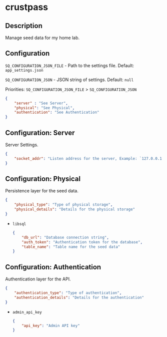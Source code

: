 # crustpass

## Description

Manage seed data for my home lab.

## Configuration

`SQ_CONFIGURATION_JSON_FILE` - Path to the settings file. Default: `app_settings.json`

`SQ_CONFIGURATION_JSON` - JSON string of settings. Default: `null`

Priorities: `SQ_CONFIGURATION_JSON_FILE` > `SQ_CONFIGURATION_JSON`

```json
{
    "server" : "See Server",
    "physical": "See Physical",
    "authentication": "See Authentication"
}
```

## Configuration: Server

Server Settings.

```json
{
    "socket_addr": "Listen address for the server, Example: `127.0.0.1:8080`",
}
```

## Configuration: Physical

Persistence layer for the seed data.

```json
{
    "physical_type": "Type of physical storage",
    "physical_details": "Details for the physical storage"
}
```

- `libsql`

    ```json
    {
        "db_url": "Database connection string",
        "auth_token": "Authentication token for the database",
        "table_name": "Table name for the seed data"
    }
    ```

## Configuration: Authentication

Authentication layer for the API.

```json
{
    "authentication_type": "Type of authentication",
    "authentication_details": "Details for the authentication"
}
```

- `admin_api_key`

    ```json
    {
        "api_key": "Admin API key"
    }
    ```
